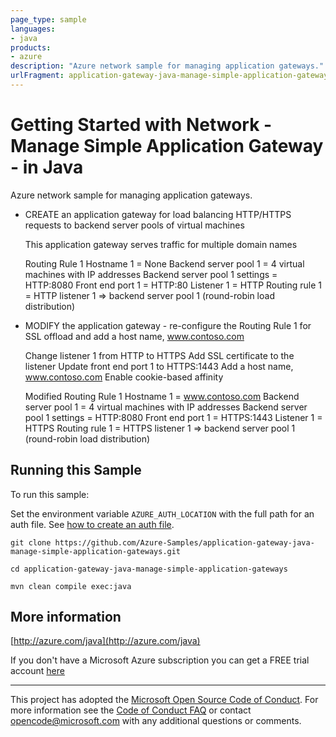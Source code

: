 ```yaml
---
page_type: sample
languages:
- java
products:
- azure
description: "Azure network sample for managing application gateways."
urlFragment: application-gateway-java-manage-simple-application-gateways
---
```


# Getting Started with Network - Manage Simple Application Gateway - in Java #


  Azure network sample for managing application gateways.
 
   - CREATE an application gateway for load balancing
     HTTP/HTTPS requests to backend server pools of virtual machines
 
     This application gateway serves traffic for multiple
     domain names
 
     Routing Rule 1
     Hostname 1 = None
     Backend server pool 1 = 4 virtual machines with IP addresses
     Backend server pool 1 settings = HTTP:8080
     Front end port 1 = HTTP:80
     Listener 1 = HTTP
     Routing rule 1 = HTTP listener 1 =&gt; backend server pool 1
     (round-robin load distribution)
 
   - MODIFY the application gateway - re-configure the Routing Rule 1 for SSL offload and
     add a host name, www.contoso.com
 
     Change listener 1 from HTTP to HTTPS
     Add SSL certificate to the listener
     Update front end port 1 to HTTPS:1443
     Add a host name, www.contoso.com
     Enable cookie-based affinity
 
     Modified Routing Rule 1
     Hostname 1 = www.contoso.com
     Backend server pool 1 = 4 virtual machines with IP addresses
     Backend server pool 1 settings = HTTP:8080
     Front end port 1 = HTTPS:1443
     Listener 1 = HTTPS
     Routing rule 1 = HTTPS listener 1 =&gt; backend server pool 1
     (round-robin load distribution)
 
 

## Running this Sample ##

To run this sample:

Set the environment variable `AZURE_AUTH_LOCATION` with the full path for an auth file. See [how to create an auth file](https://github.com/Azure/azure-libraries-for-java/blob/master/AUTH.md).

    git clone https://github.com/Azure-Samples/application-gateway-java-manage-simple-application-gateways.git

    cd application-gateway-java-manage-simple-application-gateways

    mvn clean compile exec:java

## More information ##

[http://azure.com/java](http://azure.com/java)

If you don't have a Microsoft Azure subscription you can get a FREE trial account [here](http://go.microsoft.com/fwlink/?LinkId=330212)

---

This project has adopted the [Microsoft Open Source Code of Conduct](https://opensource.microsoft.com/codeofconduct/). For more information see the [Code of Conduct FAQ](https://opensource.microsoft.com/codeofconduct/faq/) or contact [opencode@microsoft.com](mailto:opencode@microsoft.com) with any additional questions or comments.

